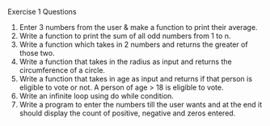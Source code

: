Exercise 1 
Questions 
1. Enter 3 numbers from the user & make a function to print their average. 
2. Write a function to print the sum of all odd numbers from 1 to n. 
3. Write a function which takes in 2 numbers and returns the greater of those two. 
4. Write a function that takes in the radius as input and returns the circumference of a circle. 
5. Write a function that takes in age as input and returns if that person is eligible to vote or not. A person of age > 18 is eligible to vote. 
6. Write an infinite loop using do while condition.
7. Write a program to enter the numbers till the user wants and at the end it should display the count of positive, negative and zeros entered. 
